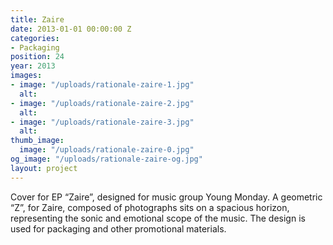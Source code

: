 ```yaml
---
title: Zaire
date: 2013-01-01 00:00:00 Z
categories:
- Packaging
position: 24
year: 2013
images:
- image: "/uploads/rationale-zaire-1.jpg"
  alt: 
- image: "/uploads/rationale-zaire-2.jpg"
  alt: 
- image: "/uploads/rationale-zaire-3.jpg"
  alt: 
thumb_image:
  image: "/uploads/rationale-zaire-0.jpg"
og_image: "/uploads/rationale-zaire-og.jpg"
layout: project
---
```


Cover for EP “Zaire”, designed for music group Young Monday. A geometric “Z”, for Zaire, composed of photographs sits on a spacious horizon, representing the sonic and emotional scope of the music. The design is used for packaging and other promotional materials.